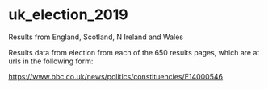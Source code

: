 # uk_election_2019
Results from England, Scotland, N Ireland and Wales

Results data from election from each of the 650 results pages, which are at urls in the following form:

https://www.bbc.co.uk/news/politics/constituencies/E14000546
